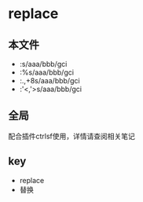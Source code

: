 replace
==
本文件
---
* :s/aaa/bbb/gci
* :%s/aaa/bbb/gci
* :.,+8s/aaa/bbb/gci
* :'<,'>s/aaa/bbb/gci

全局
---
配合插件ctrlsf使用，详情请查阅相关笔记

key
---
* replace
* 替换
